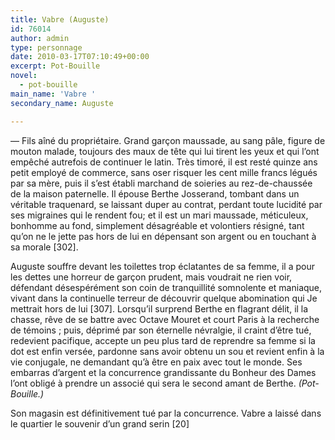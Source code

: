 ```yaml
---
title: Vabre (Auguste)
id: 76014
author: admin
type: personnage
date: 2010-03-17T07:10:49+00:00
excerpt: Pot-Bouille
novel:
  - pot-bouille
main_name: 'Vabre '
secondary_name: Auguste

---
```

— Fils aîné du propriétaire. Grand garçon maussade, au sang pâle, figure de mouton malade, toujours des maux de tête qui lui tirent les yeux et qui l&rsquo;ont empêché autrefois de continuer le latin. Très timoré, il est resté quinze ans petit employé de commerce, sans oser risquer les cent mille francs légués par sa mère, puis il s&rsquo;est établi marchand de soieries au rez-de-chaussée de la maison paternelle. Il épouse Berthe Josserand, tombant dans un véritable traquenard, se laissant duper au contrat, perdant toute lucidité par ses migraines qui le rendent fou; et il est un mari maussade, méticuleux, bonhomme au fond, simplement désagréable et volontiers résigné, tant qu&rsquo;on ne le jette pas hors de lui en dépensant son argent ou en touchant à sa morale [302].

Auguste souffre devant les toilettes trop éclatantes de sa femme, il a pour les dettes une horreur de garçon prudent, mais voudrait ne rien voir, défendant désespérément son coin de tranquillité somnolente et maniaque, vivant dans la continuelle terreur de découvrir quelque abomination qui Je mettrait hors de lui [307]. Lorsqu&rsquo;il surprend Berthe en flagrant délit, il la chasse, rêve de se battre avec Octave Mouret et court Paris à la recherche de témoins ; puis, déprimé par son éternelle névralgie, il craint d&rsquo;être tué, redevient pacifique, accepte un peu plus tard de reprendre sa femme si la dot est enfin versée, pardonne sans avoir obtenu un sou et revient enfin à la vie conjugale, ne demandant qu&rsquo;à être en paix avec tout le monde. Ses embarras d&rsquo;argent et la concurrence grandissante du Bonheur des Dames l&rsquo;ont obligé à prendre un associé qui sera le second amant de Berthe. _(Pot-Bouille.)_

Son magasin est définitivement tué par la concurrence. Vabre a laissé dans le quartier le souvenir d&rsquo;un grand serin [20] 